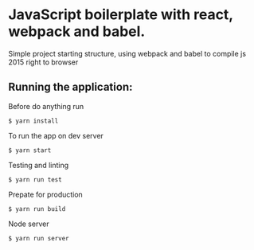 # JavaScript boilerplate with react, webpack and babel.

Simple project starting structure, using webpack and babel to compile js 2015 right to browser

## Running the application:

Before do anything run

`$ yarn install`

To run the app on dev server

`$ yarn start`

Testing and linting

`$ yarn run test`

Prepate for production

`$ yarn run build`

Node server

`$ yarn run server`
